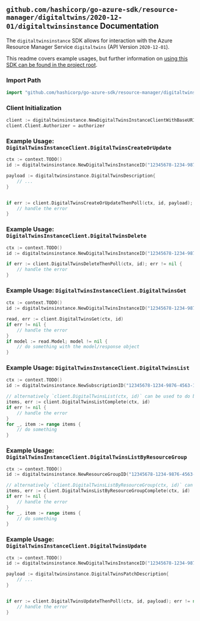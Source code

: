 
## `github.com/hashicorp/go-azure-sdk/resource-manager/digitaltwins/2020-12-01/digitaltwinsinstance` Documentation

The `digitaltwinsinstance` SDK allows for interaction with the Azure Resource Manager Service `digitaltwins` (API Version `2020-12-01`).

This readme covers example usages, but further information on [using this SDK can be found in the project root](https://github.com/hashicorp/go-azure-sdk/tree/main/docs).

### Import Path

```go
import "github.com/hashicorp/go-azure-sdk/resource-manager/digitaltwins/2020-12-01/digitaltwinsinstance"
```


### Client Initialization

```go
client := digitaltwinsinstance.NewDigitalTwinsInstanceClientWithBaseURI("https://management.azure.com")
client.Client.Authorizer = authorizer
```


### Example Usage: `DigitalTwinsInstanceClient.DigitalTwinsCreateOrUpdate`

```go
ctx := context.TODO()
id := digitaltwinsinstance.NewDigitalTwinsInstanceID("12345678-1234-9876-4563-123456789012", "example-resource-group", "digitalTwinsInstanceValue")

payload := digitaltwinsinstance.DigitalTwinsDescription{
	// ...
}


if err := client.DigitalTwinsCreateOrUpdateThenPoll(ctx, id, payload); err != nil {
	// handle the error
}
```


### Example Usage: `DigitalTwinsInstanceClient.DigitalTwinsDelete`

```go
ctx := context.TODO()
id := digitaltwinsinstance.NewDigitalTwinsInstanceID("12345678-1234-9876-4563-123456789012", "example-resource-group", "digitalTwinsInstanceValue")

if err := client.DigitalTwinsDeleteThenPoll(ctx, id); err != nil {
	// handle the error
}
```


### Example Usage: `DigitalTwinsInstanceClient.DigitalTwinsGet`

```go
ctx := context.TODO()
id := digitaltwinsinstance.NewDigitalTwinsInstanceID("12345678-1234-9876-4563-123456789012", "example-resource-group", "digitalTwinsInstanceValue")

read, err := client.DigitalTwinsGet(ctx, id)
if err != nil {
	// handle the error
}
if model := read.Model; model != nil {
	// do something with the model/response object
}
```


### Example Usage: `DigitalTwinsInstanceClient.DigitalTwinsList`

```go
ctx := context.TODO()
id := digitaltwinsinstance.NewSubscriptionID("12345678-1234-9876-4563-123456789012")

// alternatively `client.DigitalTwinsList(ctx, id)` can be used to do batched pagination
items, err := client.DigitalTwinsListComplete(ctx, id)
if err != nil {
	// handle the error
}
for _, item := range items {
	// do something
}
```


### Example Usage: `DigitalTwinsInstanceClient.DigitalTwinsListByResourceGroup`

```go
ctx := context.TODO()
id := digitaltwinsinstance.NewResourceGroupID("12345678-1234-9876-4563-123456789012", "example-resource-group")

// alternatively `client.DigitalTwinsListByResourceGroup(ctx, id)` can be used to do batched pagination
items, err := client.DigitalTwinsListByResourceGroupComplete(ctx, id)
if err != nil {
	// handle the error
}
for _, item := range items {
	// do something
}
```


### Example Usage: `DigitalTwinsInstanceClient.DigitalTwinsUpdate`

```go
ctx := context.TODO()
id := digitaltwinsinstance.NewDigitalTwinsInstanceID("12345678-1234-9876-4563-123456789012", "example-resource-group", "digitalTwinsInstanceValue")

payload := digitaltwinsinstance.DigitalTwinsPatchDescription{
	// ...
}


if err := client.DigitalTwinsUpdateThenPoll(ctx, id, payload); err != nil {
	// handle the error
}
```
